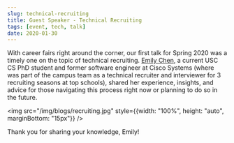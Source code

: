 ```yaml
---
slug: technical-recruiting
title: Guest Speaker - Technical Recruiting
tags: [event, tech, talk]
date: 2020-01-30
---
```


With career fairs right around the corner, our first talk for Spring 2020 was a timely one on the topic of technical recruiting. [Emily Chen](http://echen102.github.io/), a current USC CS PhD student and former software engineer at Cisco Systems (where was part of the campus team as a technical recruiter and interviewer for 3 recruiting seasons at top schools), shared her experience, insights, and advice for those navigating this process right now or planning to do so in the future.

<!-- truncate -->

<img src="/img/blogs/recruiting.jpg" style={{width: "100%", height: "auto", marginBottom: "15px"}} />

Thank you for sharing your knowledge, Emily!
